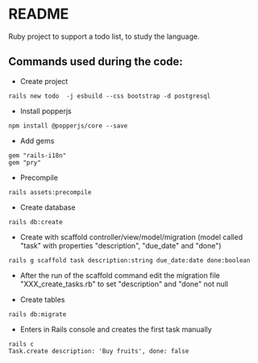 # README

Ruby project to support a todo list, to study the language.

## Commands used during the code:

* Create project
```
rails new todo  -j esbuild --css bootstrap -d postgresql
```

* Install popperjs
```
npm install @popperjs/core --save
```

* Add gems
```
gem "rails-i18n"
gem "pry"
```

* Precompile
```
rails assets:precompile
```

* Create database
```
rails db:create
```

* Create with scaffold controller/view/model/migration (model called "task" with properties "description", "due_date" and "done")
```
rails g scaffold task description:string due_date:date done:boolean
```

* After the run of the scaffold command edit the migration file "XXX_create_tasks.rb" to set "description" and "done" not null

* Create tables
```
rails db:migrate
```

* Enters in Rails console and creates the first task manually
```
rails c
Task.create description: 'Buy fruits', done: false
```
